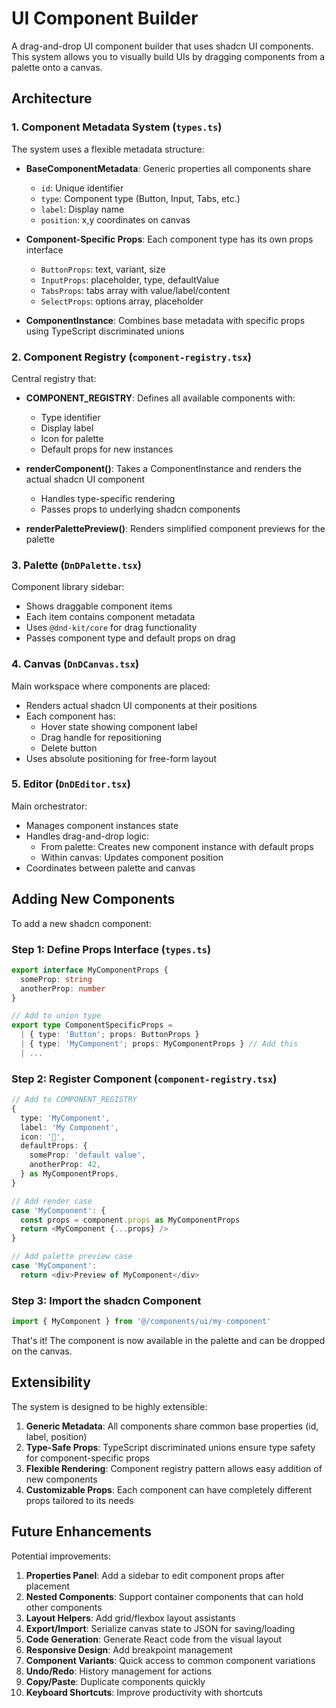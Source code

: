 # UI Component Builder

A drag-and-drop UI component builder that uses shadcn UI components. This system allows you to visually build UIs by dragging components from a palette onto a canvas.

## Architecture

### 1. **Component Metadata System** (`types.ts`)

The system uses a flexible metadata structure:

- **BaseComponentMetadata**: Generic properties all components share
  - `id`: Unique identifier
  - `type`: Component type (Button, Input, Tabs, etc.)
  - `label`: Display name
  - `position`: x,y coordinates on canvas

- **Component-Specific Props**: Each component type has its own props interface
  - `ButtonProps`: text, variant, size
  - `InputProps`: placeholder, type, defaultValue
  - `TabsProps`: tabs array with value/label/content
  - `SelectProps`: options array, placeholder

- **ComponentInstance**: Combines base metadata with specific props using TypeScript discriminated unions

### 2. **Component Registry** (`component-registry.tsx`)

Central registry that:

- **COMPONENT_REGISTRY**: Defines all available components with:
  - Type identifier
  - Display label
  - Icon for palette
  - Default props for new instances

- **renderComponent()**: Takes a ComponentInstance and renders the actual shadcn UI component
  - Handles type-specific rendering
  - Passes props to underlying shadcn components

- **renderPalettePreview()**: Renders simplified component previews for the palette

### 3. **Palette** (`DnDPalette.tsx`)

Component library sidebar:
- Shows draggable component items
- Each item contains component metadata
- Uses `@dnd-kit/core` for drag functionality
- Passes component type and default props on drag

### 4. **Canvas** (`DnDCanvas.tsx`)

Main workspace where components are placed:
- Renders actual shadcn UI components at their positions
- Each component has:
  - Hover state showing component label
  - Drag handle for repositioning
  - Delete button
- Uses absolute positioning for free-form layout

### 5. **Editor** (`DnDEditor.tsx`)

Main orchestrator:
- Manages component instances state
- Handles drag-and-drop logic:
  - From palette: Creates new component instance with default props
  - Within canvas: Updates component position
- Coordinates between palette and canvas

## Adding New Components

To add a new shadcn component:

### Step 1: Define Props Interface (`types.ts`)

```typescript
export interface MyComponentProps {
  someProp: string
  anotherProp: number
}

// Add to union type
export type ComponentSpecificProps = 
  | { type: 'Button'; props: ButtonProps }
  | { type: 'MyComponent'; props: MyComponentProps } // Add this
  | ...
```

### Step 2: Register Component (`component-registry.tsx`)

```typescript
// Add to COMPONENT_REGISTRY
{
  type: 'MyComponent',
  label: 'My Component',
  icon: '🎨',
  defaultProps: {
    someProp: 'default value',
    anotherProp: 42,
  } as MyComponentProps,
}

// Add render case
case 'MyComponent': {
  const props = component.props as MyComponentProps
  return <MyComponent {...props} />
}

// Add palette preview case
case 'MyComponent':
  return <div>Preview of MyComponent</div>
```

### Step 3: Import the shadcn Component

```typescript
import { MyComponent } from '@/components/ui/my-component'
```

That's it! The component is now available in the palette and can be dropped on the canvas.

## Extensibility

The system is designed to be highly extensible:

1. **Generic Metadata**: All components share common base properties (id, label, position)
2. **Type-Safe Props**: TypeScript discriminated unions ensure type safety for component-specific props
3. **Flexible Rendering**: Component registry pattern allows easy addition of new components
4. **Customizable Props**: Each component can have completely different props tailored to its needs

## Future Enhancements

Potential improvements:

1. **Properties Panel**: Add a sidebar to edit component props after placement
2. **Nested Components**: Support container components that can hold other components
3. **Layout Helpers**: Add grid/flexbox layout assistants
4. **Export/Import**: Serialize canvas state to JSON for saving/loading
5. **Code Generation**: Generate React code from the visual layout
6. **Responsive Design**: Add breakpoint management
7. **Component Variants**: Quick access to common component variations
8. **Undo/Redo**: History management for actions
9. **Copy/Paste**: Duplicate components quickly
10. **Keyboard Shortcuts**: Improve productivity with shortcuts


